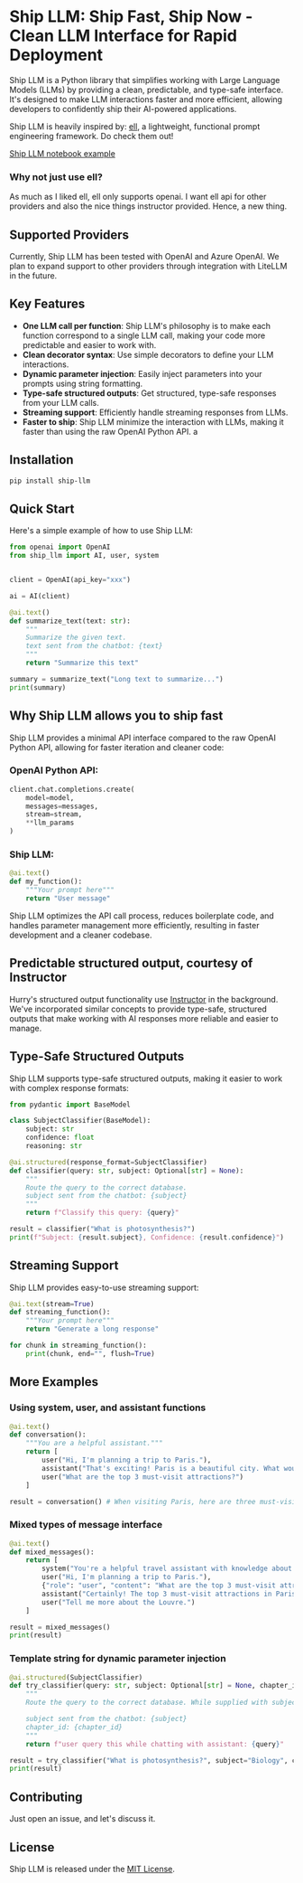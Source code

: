# Ship LLM: Ship Fast, Ship Now - Clean LLM Interface for Rapid Deployment

Ship LLM is a Python library that simplifies working with Large Language Models (LLMs) by providing a clean, predictable, and type-safe interface. It's designed to make LLM interactions faster and more efficient, allowing developers to confidently ship their AI-powered applications.

Ship LLM is heavily inspired by: [ell](https://github.com/madcowd/ell), a lightweight, functional prompt engineering framework. Do check them out!

[Ship LLM notebook example](https://colab.research.google.com/drive/1Myj3waieceS1ymUDOy44VX6CDmvja0ha?usp=sharing)

### Why not just use ell?
As much as I liked ell, ell only supports openai. I want ell api for other providers and also the nice things instructor provided. Hence, a new thing.

## Supported Providers

Currently, Ship LLM has been tested with OpenAI and Azure OpenAI. We plan to expand support to other providers through integration with LiteLLM in the future.

## Key Features

- **One LLM call per function**: Ship LLM's philosophy is to make each function correspond to a single LLM call, making your code more predictable and easier to work with.
- **Clean decorator syntax**: Use simple decorators to define your LLM interactions.
- **Dynamic parameter injection**: Easily inject parameters into your prompts using string formatting.
- **Type-safe structured outputs**: Get structured, type-safe responses from your LLM calls.
- **Streaming support**: Efficiently handle streaming responses from LLMs.
- **Faster to ship**: Ship LLM minimize the interaction with LLMs, making it faster than using the raw OpenAI Python API.
a
## Installation

```bash
pip install ship-llm
```

## Quick Start

Here's a simple example of how to use Ship LLM:

```python
from openai import OpenAI
from ship_llm import AI, user, system


client = OpenAI(api_key="xxx")

ai = AI(client)

@ai.text()
def summarize_text(text: str):
    """
    Summarize the given text.
    text sent from the chatbot: {text}
    """
    return "Summarize this text"

summary = summarize_text("Long text to summarize...")
print(summary)
```
## Why Ship LLM allows you to ship fast

Ship LLM provides a minimal API interface compared to the raw OpenAI Python API, allowing for faster iteration and cleaner code:

### OpenAI Python API:

```python
client.chat.completions.create(
    model=model,
    messages=messages,
    stream=stream,
    **llm_params
)
```

### Ship LLM:

```python
@ai.text()
def my_function():
    """Your prompt here"""
    return "User message"
```

Ship LLM optimizes the API call process, reduces boilerplate code, and handles parameter management more efficiently, resulting in faster development and a cleaner codebase.

## Predictable structured output, courtesy of Instructor

Hurry's structured output functionality use [Instructor](https://github.com/jxnl/instructor) in the background. We've incorporated similar concepts to provide type-safe, structured outputs that make working with AI responses more reliable and easier to manage.

## Type-Safe Structured Outputs

Ship LLM supports type-safe structured outputs, making it easier to work with complex response formats:

```python
from pydantic import BaseModel

class SubjectClassifier(BaseModel):
    subject: str
    confidence: float
    reasoning: str

@ai.structured(response_format=SubjectClassifier)
def classifier(query: str, subject: Optional[str] = None):
    """
    Route the query to the correct database.
    subject sent from the chatbot: {subject}
    """
    return f"Classify this query: {query}"

result = classifier("What is photosynthesis?")
print(f"Subject: {result.subject}, Confidence: {result.confidence}")
```

## Streaming Support

Ship LLM provides easy-to-use streaming support:

```python
@ai.text(stream=True)
def streaming_function():
    """Your prompt here"""
    return "Generate a long response"

for chunk in streaming_function():
    print(chunk, end="", flush=True)
```

## More Examples

### Using system, user, and assistant functions

```python
@ai.text()
def conversation():
    """You are a helpful assistant."""
    return [
        user("Hi, I'm planning a trip to Paris."),
        assistant("That's exciting! Paris is a beautiful city. What would you like to know about planning your trip?"),
        user("What are the top 3 must-visit attractions?")
    ]

result = conversation() # When visiting Paris, here are three must-visit attractions:
```

### Mixed types of message interface

```python
@ai.text()
def mixed_messages():
    return [
        system("You're a helpful travel assistant with knowledge about Paris."),
        user("Hi, I'm planning a trip to Paris."),
        {"role": "user", "content": "What are the top 3 must-visit attractions?"},
        assistant("Certainly! The top 3 must-visit attractions in Paris are:\n1. The Eiffel Tower\n2. The Louvre Museum\n3. Notre-Dame Cathedral"),
        user("Tell me more about the Louvre.")
    ]

result = mixed_messages()
print(result)
```

### Template string for dynamic parameter injection

```python
@ai.structured(SubjectClassifier)
def try_classifier(query: str, subject: Optional[str] = None, chapter_id: Optional[int] = None):
    """
    Route the query to the correct database. While supplied with subject, it still doesn't guarantee the correct database.

    subject sent from the chatbot: {subject}
    chapter_id: {chapter_id}
    """
    return f"user query this while chatting with assistant: {query}"

result = try_classifier("What is photosynthesis?", subject="Biology", chapter_id=5)
print(result)
```

## Contributing

Just open an issue, and let's discuss it.

## License

Ship LLM is released under the [MIT License](LICENSE).
